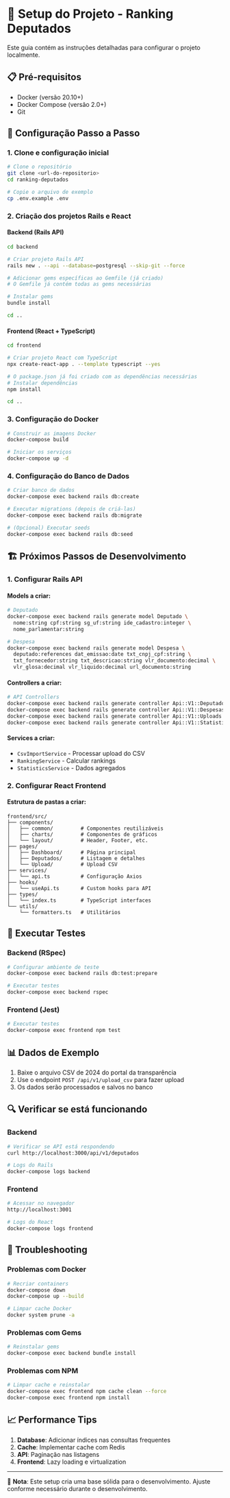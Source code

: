 # 🚀 Setup do Projeto - Ranking Deputados

Este guia contém as instruções detalhadas para configurar o projeto localmente.

## 📋 Pré-requisitos

- Docker (versão 20.10+)
- Docker Compose (versão 2.0+)
- Git

## 🔧 Configuração Passo a Passo

### 1. Clone e configuração inicial

```bash
# Clone o repositório
git clone <url-do-repositorio>
cd ranking-deputados

# Copie o arquivo de exemplo
cp .env.example .env
```

### 2. Criação dos projetos Rails e React

#### Backend (Rails API)

```bash
cd backend

# Criar projeto Rails API
rails new . --api --database=postgresql --skip-git --force

# Adicionar gems específicas ao Gemfile (já criado)
# O Gemfile já contém todas as gems necessárias

# Instalar gems
bundle install

cd ..
```

#### Frontend (React + TypeScript)

```bash
cd frontend

# Criar projeto React com TypeScript
npx create-react-app . --template typescript --yes

# O package.json já foi criado com as dependências necessárias
# Instalar dependências
npm install

cd ..
```

### 3. Configuração do Docker

```bash
# Construir as imagens Docker
docker-compose build

# Iniciar os serviços
docker-compose up -d
```

### 4. Configuração do Banco de Dados

```bash
# Criar banco de dados
docker-compose exec backend rails db:create

# Executar migrations (depois de criá-las)
docker-compose exec backend rails db:migrate

# (Opcional) Executar seeds
docker-compose exec backend rails db:seed
```

## 🏗️ Próximos Passos de Desenvolvimento

### 1. Configurar Rails API

#### Models a criar:
```bash
# Deputado
docker-compose exec backend rails generate model Deputado \
  nome:string cpf:string sg_uf:string ide_cadastro:integer \
  nome_parlamentar:string

# Despesa
docker-compose exec backend rails generate model Despesa \
  deputado:references dat_emissao:date txt_cnpj_cpf:string \
  txt_fornecedor:string txt_descricao:string vlr_documento:decimal \
  vlr_glosa:decimal vlr_liquido:decimal url_documento:string
```

#### Controllers a criar:
```bash
# API Controllers
docker-compose exec backend rails generate controller Api::V1::Deputados
docker-compose exec backend rails generate controller Api::V1::Despesas
docker-compose exec backend rails generate controller Api::V1::Uploads
docker-compose exec backend rails generate controller Api::V1::Statistics
```

#### Services a criar:
- `CsvImportService` - Processar upload do CSV
- `RankingService` - Calcular rankings
- `StatisticsService` - Dados agregados

### 2. Configurar React Frontend

#### Estrutura de pastas a criar:
```
frontend/src/
├── components/
│   ├── common/         # Componentes reutilizáveis
│   ├── charts/         # Componentes de gráficos
│   └── layout/         # Header, Footer, etc.
├── pages/
│   ├── Dashboard/      # Página principal
│   ├── Deputados/      # Listagem e detalhes
│   └── Upload/         # Upload CSV
├── services/
│   └── api.ts          # Configuração Axios
├── hooks/
│   └── useApi.ts       # Custom hooks para API
├── types/
│   └── index.ts        # TypeScript interfaces
└── utils/
    └── formatters.ts   # Utilitários
```

## 🧪 Executar Testes

### Backend (RSpec)
```bash
# Configurar ambiente de teste
docker-compose exec backend rails db:test:prepare

# Executar testes
docker-compose exec backend rspec
```

### Frontend (Jest)
```bash
# Executar testes
docker-compose exec frontend npm test
```

## 📊 Dados de Exemplo

1. Baixe o arquivo CSV de 2024 do portal da transparência
2. Use o endpoint `POST /api/v1/upload_csv` para fazer upload
3. Os dados serão processados e salvos no banco

## 🔍 Verificar se está funcionando

### Backend
```bash
# Verificar se API está respondendo
curl http://localhost:3000/api/v1/deputados

# Logs do Rails
docker-compose logs backend
```

### Frontend
```bash
# Acessar no navegador
http://localhost:3001

# Logs do React
docker-compose logs frontend
```

## 🚨 Troubleshooting

### Problemas com Docker
```bash
# Recriar containers
docker-compose down
docker-compose up --build

# Limpar cache Docker
docker system prune -a
```

### Problemas com Gems
```bash
# Reinstalar gems
docker-compose exec backend bundle install
```

### Problemas com NPM
```bash
# Limpar cache e reinstalar
docker-compose exec frontend npm cache clean --force
docker-compose exec frontend npm install
```

## 📈 Performance Tips

1. **Database**: Adicionar índices nas consultas frequentes
2. **Cache**: Implementar cache com Redis
3. **API**: Paginação nas listagens
4. **Frontend**: Lazy loading e virtualization

---

📝 **Nota**: Este setup cria uma base sólida para o desenvolvimento. Ajuste conforme necessário durante o desenvolvimento. 